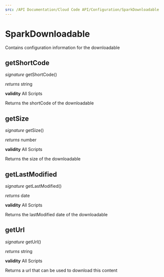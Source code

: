 ```yaml
---
src: /API Documentation/Cloud Code API/Configuration/SparkDownloadable.md
---
```


# SparkDownloadable

Contains configuration information for the downloadable



## getShortCode

_signature_ getShortCode()</p>

_returns_ string</p>

<b>validity</b> All Scripts

Returns the shortCode of the downloadable


## getSize

_signature_ getSize()</p>

_returns_ number</p>

<b>validity</b> All Scripts

Returns the size of the downloadable


## getLastModified

_signature_ getLastModified()</p>

_returns_ date</p>

<b>validity</b> All Scripts

Returns the lastModified date of the downloadable


## getUrl

_signature_ getUrl()</p>

_returns_ string</p>

<b>validity</b> All Scripts

Returns a url that can be used to download this content


